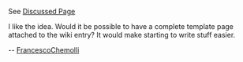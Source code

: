 See [Discussed
Page](/ProgrammingGuide/ManualDocumentation)

I like the idea. Would it be possible to have a complete template page
attached to the wiki entry? It would make starting to write stuff
easier.

\--
[FrancescoChemolli](/FrancescoChemolli)
